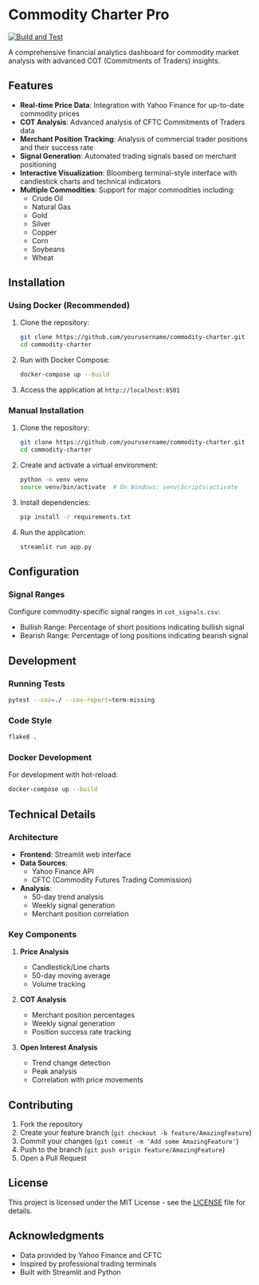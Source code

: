 # Commodity Charter Pro

[![Build and Test](https://github.com/yourusername/commodity-charter/actions/workflows/build.yml/badge.svg)](https://github.com/yourusername/commodity-charter/actions/workflows/build.yml)

A comprehensive financial analytics dashboard for commodity market analysis with advanced COT (Commitments of Traders) insights.

## Features

- **Real-time Price Data**: Integration with Yahoo Finance for up-to-date commodity prices
- **COT Analysis**: Advanced analysis of CFTC Commitments of Traders data
- **Merchant Position Tracking**: Analysis of commercial trader positions and their success rate
- **Signal Generation**: Automated trading signals based on merchant positioning
- **Interactive Visualization**: Bloomberg terminal-style interface with candlestick charts and technical indicators
- **Multiple Commodities**: Support for major commodities including:
  - Crude Oil
  - Natural Gas
  - Gold
  - Silver
  - Copper
  - Corn
  - Soybeans
  - Wheat

## Installation

### Using Docker (Recommended)

1. Clone the repository:
   ```bash
   git clone https://github.com/yourusername/commodity-charter.git
   cd commodity-charter
   ```

2. Run with Docker Compose:
   ```bash
   docker-compose up --build
   ```

3. Access the application at `http://localhost:8501`

### Manual Installation

1. Clone the repository:
   ```bash
   git clone https://github.com/yourusername/commodity-charter.git
   cd commodity-charter
   ```

2. Create and activate a virtual environment:
   ```bash
   python -m venv venv
   source venv/bin/activate  # On Windows: venv\Scripts\activate
   ```

3. Install dependencies:
   ```bash
   pip install -r requirements.txt
   ```

4. Run the application:
   ```bash
   streamlit run app.py
   ```

## Configuration

### Signal Ranges
Configure commodity-specific signal ranges in `cot_signals.csv`:
- Bullish Range: Percentage of short positions indicating bullish signal
- Bearish Range: Percentage of long positions indicating bearish signal

## Development

### Running Tests
```bash
pytest --cov=./ --cov-report=term-missing
```

### Code Style
```bash
flake8 .
```

### Docker Development
For development with hot-reload:
```bash
docker-compose up --build
```

## Technical Details

### Architecture
- **Frontend**: Streamlit web interface
- **Data Sources**: 
  - Yahoo Finance API
  - CFTC (Commodity Futures Trading Commission)
- **Analysis**: 
  - 50-day trend analysis
  - Weekly signal generation
  - Merchant position correlation

### Key Components
1. **Price Analysis**
   - Candlestick/Line charts
   - 50-day moving average
   - Volume tracking

2. **COT Analysis**
   - Merchant position percentages
   - Weekly signal generation
   - Position success rate tracking

3. **Open Interest Analysis**
   - Trend change detection
   - Peak analysis
   - Correlation with price movements

## Contributing

1. Fork the repository
2. Create your feature branch (`git checkout -b feature/AmazingFeature`)
3. Commit your changes (`git commit -m 'Add some AmazingFeature'`)
4. Push to the branch (`git push origin feature/AmazingFeature`)
5. Open a Pull Request

## License

This project is licensed under the MIT License - see the [LICENSE](LICENSE) file for details.

## Acknowledgments

- Data provided by Yahoo Finance and CFTC
- Inspired by professional trading terminals
- Built with Streamlit and Python

